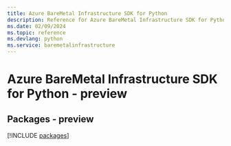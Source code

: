 ```yaml
---
title: Azure BareMetal Infrastructure SDK for Python
description: Reference for Azure BareMetal Infrastructure SDK for Python
ms.date: 02/09/2024
ms.topic: reference
ms.devlang: python
ms.service: baremetalinfrastructure
---
```

# Azure BareMetal Infrastructure SDK for Python - preview
## Packages - preview
[!INCLUDE [packages](baremetal-infrastructure-index.md)]